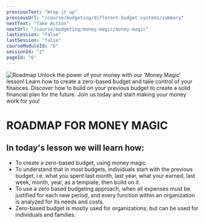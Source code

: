 ```yaml
---
previousText: "Wrap it up"
previousUrl: "/course/budgeting/different-budget-systems/summary"
nextText: "Take Action"
nextUrl: "/course/budgeting/money-magic/money-magic"
lastLession: "false"
lastSession: "false"
courseModuleId: "6"
sessionId: "2"
pageId: "6"
---
```



![Roadmap](/assets/img/roadmap.png)
<sparkle-character-intro class="shift-up-overlap" position="right" character="yuna">
Unlock the power of your money with our 'Money Magic' lesson! Learn how to create a zero-based budget and take control of your finances. Discover how to build on your previous budget to create a solid financial plan for the future. Join us today and start making your money work for you!</sparkle-character-intro>
# ROADMAP FOR MONEY MAGIC
## In today's lesson we will learn how:
- To create a zero-based budget, using money magic 
- To understand that in most budgets, individuals start with the previous budget, i.e. what you spent last month, last year, what your earned, last week, month, year, as a template, then build on it.
- To use a zero based budgeting approach, when all expenses must be justified for each new period, and every function within an organization is analyzed for its needs and costs. 
- Zero-based budget is mostly used for organizations; but can be used for individuals and families.



